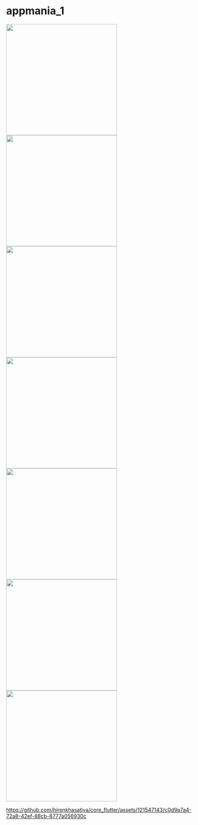 # appmania_1

<img src= "https://github.com/hirenkhasatiya/core_flutter/assets/121547143/3f0e2db9-a606-4d69-9544-495991036a46" width = "300">

<img src= "https://github.com/hirenkhasatiya/core_flutter/assets/121547143/44778092-2de9-44ae-80bf-ff2bfa03cfa8" width = "300">

<img src= "https://github.com/hirenkhasatiya/core_flutter/assets/121547143/d3e71b12-56d3-4a0c-94a5-44400102426b" width = "300">

<img src= "https://github.com/hirenkhasatiya/core_flutter/assets/121547143/7e3e37bf-08bd-4a2d-9a04-33fd8f5e3a83" width = "300">

<img src= "https://github.com/hirenkhasatiya/core_flutter/assets/121547143/9fbd13cd-f4c1-4578-b735-efe938d7aa19" width = "300">

<img src= "https://github.com/hirenkhasatiya/core_flutter/assets/121547143/1bd4491a-e598-41c5-b369-b60e24b57aaa" width = "300">

<img src= "https://github.com/hirenkhasatiya/core_flutter/assets/121547143/48feb74a-dd10-47cc-b1c8-94a09362571f" width = "300">

https://github.com/hirenkhasatiya/core_flutter/assets/121547143/c0d9a7a4-72a8-42ef-88cb-8777a056930c
